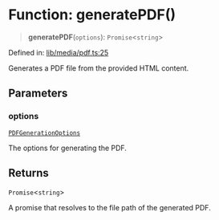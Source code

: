 # Function: generatePDF()

> **generatePDF**(`options`): `Promise`\<`string`\>

Defined in: [lib/media/pdf.ts:25](https://github.com/aldesgroup/goaldn/blob/b43e92ae42dcd6febc9c2c8f0742ef8c669d44f6/lib/media/pdf.ts#L25)

Generates a PDF file from the provided HTML content.

## Parameters

### options

[`PDFGenerationOptions`](../type-aliases/PDFGenerationOptions.md)

The options for generating the PDF.

## Returns

`Promise`\<`string`\>

A promise that resolves to the file path of the generated PDF.
